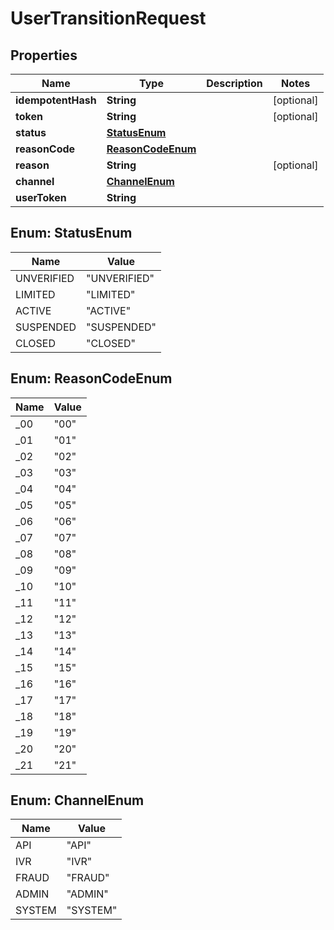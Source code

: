 
# UserTransitionRequest

## Properties
Name | Type | Description | Notes
------------ | ------------- | ------------- | -------------
**idempotentHash** | **String** |  |  [optional]
**token** | **String** |  |  [optional]
**status** | [**StatusEnum**](#StatusEnum) |  | 
**reasonCode** | [**ReasonCodeEnum**](#ReasonCodeEnum) |  | 
**reason** | **String** |  |  [optional]
**channel** | [**ChannelEnum**](#ChannelEnum) |  | 
**userToken** | **String** |  | 


<a name="StatusEnum"></a>
## Enum: StatusEnum
Name | Value
---- | -----
UNVERIFIED | &quot;UNVERIFIED&quot;
LIMITED | &quot;LIMITED&quot;
ACTIVE | &quot;ACTIVE&quot;
SUSPENDED | &quot;SUSPENDED&quot;
CLOSED | &quot;CLOSED&quot;


<a name="ReasonCodeEnum"></a>
## Enum: ReasonCodeEnum
Name | Value
---- | -----
_00 | &quot;00&quot;
_01 | &quot;01&quot;
_02 | &quot;02&quot;
_03 | &quot;03&quot;
_04 | &quot;04&quot;
_05 | &quot;05&quot;
_06 | &quot;06&quot;
_07 | &quot;07&quot;
_08 | &quot;08&quot;
_09 | &quot;09&quot;
_10 | &quot;10&quot;
_11 | &quot;11&quot;
_12 | &quot;12&quot;
_13 | &quot;13&quot;
_14 | &quot;14&quot;
_15 | &quot;15&quot;
_16 | &quot;16&quot;
_17 | &quot;17&quot;
_18 | &quot;18&quot;
_19 | &quot;19&quot;
_20 | &quot;20&quot;
_21 | &quot;21&quot;


<a name="ChannelEnum"></a>
## Enum: ChannelEnum
Name | Value
---- | -----
API | &quot;API&quot;
IVR | &quot;IVR&quot;
FRAUD | &quot;FRAUD&quot;
ADMIN | &quot;ADMIN&quot;
SYSTEM | &quot;SYSTEM&quot;



